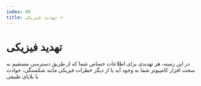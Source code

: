 ```yaml
---
index: 88
title: تهدید فیزیکی <
---
```

# تهدید فیزیکی

در این زمینه، هر تهدیدی برای اطلاعات حساس شما که از طریق دسترسی مستقیم به سخت افزار کامپیوتر شما به وجود آید یا از دیگر خطرات فیزیکی مانند شکستگی، حوادث یا بلایای طبیعی
